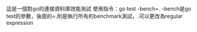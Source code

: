 這是一個對go的連接資料庫效能測試
使用指令：go test -bench=.
-bench是go test的參數，後面的=.則是執行所有的benchmark測試，.可以更改為regular expression